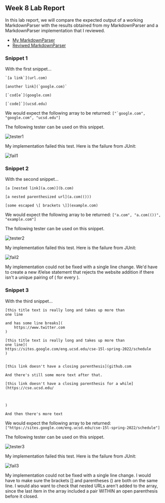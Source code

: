 ## Week 8 Lab Report

In this lab report, we will compare the expected output of a working MarkdownParser with the results obtained from my MarkdownParser and a MarkdownParser implementation that I reviewed.

* [My MarkdownParser](https://github.com/theseb72/markdown-parser)
* [Reviwed MarkdownParser](https://github.com/cbaeucsd/markdown-parser/blob/main/MarkdownParse.java)

### Snippet 1

With the first snippet...

```
`[a link`](url.com)

[another link](`google.com)`

[`cod[e`](google.com)

[`code]`](ucsd.edu)
```

We would expect the following array to be returned: ```["`google.com", "google.com", "ucsd.edu"]```

The following tester can be used on this snippet.

![tester1](https://user-images.githubusercontent.com/90715607/169676047-adedeac1-33b0-46df-9a4b-eccde332abb2.PNG)

My implementation failed this test. Here is the failure from JUnit:

![fail1](https://user-images.githubusercontent.com/90715607/169676181-306cf701-5d6d-4c35-8250-46b0883f04b7.PNG)

### Snippet 2

With the second snippet...

```
[a [nested link](a.com)](b.com)

[a nested parenthesized url](a.com(()))

[some escaped \[ brackets \]](example.com)

```

We would expect the following array to be returned: `["a.com", "a.com(())", "example.com"]`

The following tester can be used on this snippet.

![tester2](https://user-images.githubusercontent.com/90715607/169676052-4eaf8989-21ff-4cba-8091-33ae1025acee.PNG)

My implementation failed this test. Here is the failure from JUnit:

![fail2](https://user-images.githubusercontent.com/90715607/169676196-92147d49-9bad-43e9-aa50-8cbee3b11bc6.PNG)

My implementation could not be fixed with a single line change. We'd have to create a new if/else statement that rejects the website addition if there isn't a unique pairing of ( for every ).


### Snippet 3

With the third snippet...

```
[this title text is really long and takes up more than 
one line

and has some line breaks](
    https://www.twitter.com
)

[this title text is really long and takes up more than 
one line](
https://sites.google.com/eng.ucsd.edu/cse-15l-spring-2022/schedule
)


[this link doesn't have a closing parenthesis](github.com

And there's still some more text after that.

[this link doesn't have a closing parenthesis for a while](https://cse.ucsd.edu/



)

And then there's more text

```

We would expect the following array to be returned: `["https://sites.google.com/eng.ucsd.edu/cse-15l-spring-2022/schedule"]`

The following tester can be used on this snippet.

![tester3](https://user-images.githubusercontent.com/90715607/169676061-9ea3dedb-a4c3-408e-a7fa-83439a152983.PNG)

My implementation failed this test. Here is the failure from JUnit:

![fail3](https://user-images.githubusercontent.com/90715607/169676218-612a998e-bd46-433f-a849-46a7195ddec4.PNG)

My implementation could not be fixed with a single line change. I would have to make sure the brackets [] and parentheses () are both on the same line. I would also want to check that nested URLs aren't added to the array, since the last item in the array included a []() pair WITHIN an open parenthesis before it closed.
